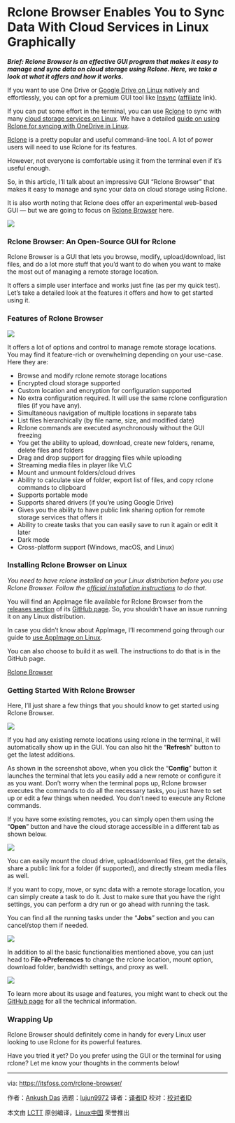 [#]: collector: (lujun9972)
[#]: translator: ( )
[#]: reviewer: ( )
[#]: publisher: ( )
[#]: url: ( )
[#]: subject: (Rclone Browser Enables You to Sync Data With Cloud Services in Linux Graphically)
[#]: via: (https://itsfoss.com/rclone-browser/)
[#]: author: (Ankush Das https://itsfoss.com/author/ankush/)

Rclone Browser Enables You to Sync Data With Cloud Services in Linux Graphically
======

_**Brief: Rclone Browser is an effective GUI program that makes it easy to manage and sync data on cloud storage using Rclone. Here, we take a look at what it offers and how it works.**_

If you want to use One Drive or [Google Drive on Linux][1] natively and effortlessly, you can opt for a premium GUI tool like [Insync][2] ([affiliate][3] link).

If you can put some effort in the terminal, you can use [Rclone][4] to sync with many [cloud storage services on Linux][5]. We have a detailed [guide on using Rclone for syncing with OneDrive in Linux][6].

[Rclone][4] is a pretty popular and useful command-line tool. A lot of power users will need to use Rclone for its features.

However, not everyone is comfortable using it from the terminal even if it’s useful enough.

So, in this article, I’ll talk about an impressive GUI “Rclone Browser” that makes it easy to manage and sync your data on cloud storage using Rclone.

It is also worth noting that Rclone does offer an experimental web-based GUI — but we are going to focus on [Rclone Browser][7] here.

![][8]

### Rclone Browser: An Open-Source GUI for Rclone

Rclone Browser is a GUI that lets you browse, modify, upload/download, list files, and do a lot more stuff that you’d want to do when you want to make the most out of managing a remote storage location.

It offers a simple user interface and works just fine (as per my quick test). Let’s take a detailed look at the features it offers and how to get started using it.

### Features of Rclone Browser

![][9]

It offers a lot of options and control to manage remote storage locations. You may find it feature-rich or overwhelming depending on your use-case. Here they are:

  * Browse and modify rclone remote storage locations
  * Encrypted cloud storage supported
  * Custom location and encryption for configuration supported
  * No extra configuration required. It will use the same rclone configuration files (if you have any).
  * Simultaneous navigation of multiple locations in separate tabs
  * List files hierarchically (by file name, size, and modified date)
  * Rclone commands are executed asynchronously without the GUI freezing
  * You get the ability to upload, download, create new folders, rename, delete files and folders
  * Drag and drop support for dragging files while uploading
  * Streaming media files in player like VLC
  * Mount and unmount folders/cloud drives
  * Ability to calculate size of folder, export list of files, and copy rclone commands to clipboard
  * Supports portable mode
  * Supports shared drivers (if you’re using Google Drive)
  * Gives you the ability to have public link sharing option for remote storage services that offers it
  * Ability to create tasks that you can easily save to run it again or edit it later
  * Dark mode
  * Cross-platform support (Windows, macOS, and Linux)



### Installing Rclone Browser on Linux

_You need to have rclone installed on your Linux distribution before you use Rclone Browser. Follow the [official installation instructions][10] to do that._

You will find an AppImage file available for Rclone Browser from the [releases section][11] of its [GitHub page][7]. So, you shouldn’t have an issue running it on any Linux distribution.

In case you didn’t know about AppImage, I’ll recommend going through our guide to [use AppImage on Linux][12].

You can also choose to build it as well. The instructions to do that is in the GitHub page.

[Rclone Browser][7]

### Getting Started With Rclone Browser

Here, I’ll just share a few things that you should know to get started using Rclone Browser.

![][13]

If you had any existing remote locations using rclone in the terminal, it will automatically show up in the GUI. You can also hit the “**Refresh**” button to get the latest additions.

As shown in the screenshot above, when you click the “**Config**” button it launches the terminal that lets you easily add a new remote or configure it as you want. Don’t worry when the terminal pops up, Rclone browser executes the commands to do all the necessary tasks, you just have to set up or edit a few things when needed. You don’t need to execute any Rclone commands.

If you have some existing remotes, you can simply open them using the “**Open**” button and have the cloud storage accessible in a different tab as shown below.

![][14]

You can easily mount the cloud drive, upload/download files, get the details, share a public link for a folder (if supported), and directly stream media files as well.

If you want to copy, move, or sync data with a remote storage location, you can simply create a task to do it. Just to make sure that you have the right settings, you can perform a dry run or go ahead with running the task.

You can find all the running tasks under the “**Jobs**” section and you can cancel/stop them if needed.

![][15]

In addition to all the basic functionalities mentioned above, you can just head to **File-&gt;Preferences** to change the rclone location, mount option, download folder, bandwidth settings, and proxy as well.

![][16]

To learn more about its usage and features, you might want to check out the [GitHub page][7] for all the technical information.

### Wrapping Up

Rclone Browser should definitely come in handy for every Linux user looking to use Rclone for its powerful features.

Have you tried it yet? Do you prefer using the GUI or the terminal for using rclone? Let me know your thoughts in the comments below!

--------------------------------------------------------------------------------

via: https://itsfoss.com/rclone-browser/

作者：[Ankush Das][a]
选题：[lujun9972][b]
译者：[译者ID](https://github.com/译者ID)
校对：[校对者ID](https://github.com/校对者ID)

本文由 [LCTT](https://github.com/LCTT/TranslateProject) 原创编译，[Linux中国](https://linux.cn/) 荣誉推出

[a]: https://itsfoss.com/author/ankush/
[b]: https://github.com/lujun9972
[1]: https://itsfoss.com/use-google-drive-linux/
[2]: https://itsfoss.com/recommends/insync/
[3]: https://itsfoss.com/affiliate-policy/
[4]: https://rclone.org/
[5]: https://itsfoss.com/cloud-services-linux/
[6]: https://itsfoss.com/use-onedrive-linux-rclone/
[7]: https://github.com/kapitainsky/RcloneBrowser
[8]: https://i0.wp.com/itsfoss.com/wp-content/uploads/2020/09/Cloud-sync.gif?resize=800%2C450&ssl=1
[9]: https://i2.wp.com/itsfoss.com/wp-content/uploads/2020/08/rclone-browser-screenshot.jpg?resize=800%2C618&ssl=1
[10]: https://rclone.org/install/
[11]: https://github.com/kapitainsky/RcloneBrowser/releases/tag/1.8.0
[12]: https://itsfoss.com/use-appimage-linux/
[13]: https://i2.wp.com/itsfoss.com/wp-content/uploads/2020/09/rclone-browser-howto.png?resize=800%2C412&ssl=1
[14]: https://i0.wp.com/itsfoss.com/wp-content/uploads/2020/09/rclone-browser-drive.png?resize=800%2C505&ssl=1
[15]: https://i2.wp.com/itsfoss.com/wp-content/uploads/2020/09/rclone-browser-task.jpg?resize=800%2C493&ssl=1
[16]: https://i1.wp.com/itsfoss.com/wp-content/uploads/2020/09/rclone-browser-preferences.jpg?resize=800%2C590&ssl=1

